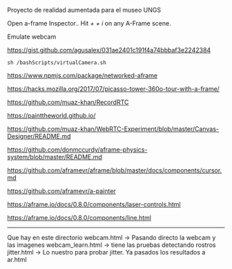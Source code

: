 Proyecto de realidad aumentada para el museo UNGS

Open a-frame Inspector.. Hit *<ctrl> + <alt> + i* on any A-Frame scene.




Emulate webcam 


https://gist.github.com/agusalex/031ae2401c191f4a74bbbaf3e2242384

`sh /bashScripts/virtualCamera.sh`

https://www.npmjs.com/package/networked-aframe

https://hacks.mozilla.org/2017/07/picasso-tower-360o-tour-with-a-frame/

https://github.com/muaz-khan/RecordRTC

https://painttheworld.github.io/

https://github.com/muaz-khan/WebRTC-Experiment/blob/master/Canvas-Designer/README.md

https://github.com/donmccurdy/aframe-physics-system/blob/master/README.md

https://github.com/aframevr/aframe/blob/master/docs/components/cursor.md

https://github.com/aframevr/a-painter

https://aframe.io/docs/0.8.0/components/laser-controls.html

https://aframe.io/docs/0.8.0/components/line.html


---------------
Que hay en este directorio
webcam.html -> Pasando directo la webcam y las imagenes
webcam_learn.html -> tiene las pruebas detectando rostros
jitter.html -> Lo nuestro para probar jitter. Ya pasados los resultados a ar.html

